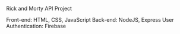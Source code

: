 Rick and Morty API Project

Front-end: HTML, CSS, JavaScript
Back-end: NodeJS, Express
User Authentication: Firebase

